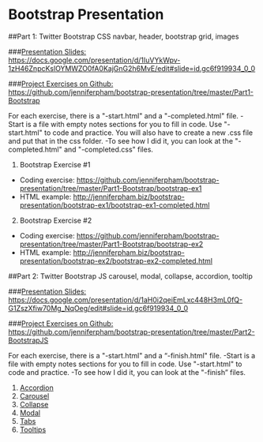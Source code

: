 # Bootstrap Presentation

##Part 1: Twitter Bootstrap CSS
navbar, header, bootstrap grid, images

###[Presentation Slides:](https://docs.google.com/presentation/d/1IuVYkWpv-1zH46ZnpcKslOYMWZO0fA0KajGnG2h6MvE/edit#slide=id.gc6f919934_0_0)
https://docs.google.com/presentation/d/1IuVYkWpv-1zH46ZnpcKslOYMWZO0fA0KajGnG2h6MvE/edit#slide=id.gc6f919934_0_0

###[Project Exercises on Github:](https://github.com/jenniferpham/bootstrap-presentation/tree/master/Part1-Bootstrap)
https://github.com/jenniferpham/bootstrap-presentation/tree/master/Part1-Bootstrap

For each exercise, there is a "-start.html" and a "-completed.html" file.
  -Start is a file with empty notes sections for you to fill in code.  Use "-start.html" to code and practice. You will also have to create a new .css file and put that in the css folder.
  -To see how I did it, you can look at the "-completed.html" and "-completed.css" files.

1. Bootstrap Exercise #1
  - Coding exercise: https://github.com/jenniferpham/bootstrap-presentation/tree/master/Part1-Bootstrap/bootstrap-ex1
  - HTML example: http://jenniferpham.biz/bootstrap-presentation/bootstrap-ex1/bootstrap-ex1-completed.html
2. Bootstrap Exercise #2
  - Coding exercise: https://github.com/jenniferpham/bootstrap-presentation/tree/master/Part1-Bootstrap/bootstrap-ex2
  - HTML example: http://jenniferpham.biz/bootstrap-presentation/bootstrap-ex2/bootstrap-ex2-completed.html


##Part 2: Twitter Bootstrap JS
carousel, modal, collapse, accordion, tooltip

###[Presentation Slides:](https://docs.google.com/presentation/d/1aH0i2qeiEmLxc448H3mL0fQ-G1ZszXfiw70Mg_NqOeg/edit#slide=id.gc6f919934_0_0)
https://docs.google.com/presentation/d/1aH0i2qeiEmLxc448H3mL0fQ-G1ZszXfiw70Mg_NqOeg/edit#slide=id.gc6f919934_0_0

###[Project Exercises on Github:](https://github.com/jenniferpham/bootstrap-presentation/tree/master/Part2-BootstrapJS)
https://github.com/jenniferpham/bootstrap-presentation/tree/master/Part2-BootstrapJS

For each exercise, there is a "-start.html" and a “-finish.html" file.
  -Start is a file with empty notes sections for you to fill in code.  Use "-start.html" to code and practice.
  -To see how I did it, you can look at the "-finish” files.

1. [Accordion](https://github.com/jenniferpham/bootstrap-presentation/tree/master/Part2-BootstrapJS/Accordion)
2. [Carousel](https://github.com/jenniferpham/bootstrap-presentation/tree/master/Part2-BootstrapJS/Carousel)
3. [Collapse](https://github.com/jenniferpham/bootstrap-presentation/tree/master/Part2-BootstrapJS/Collapse)
4. [Modal](https://github.com/jenniferpham/bootstrap-presentation/tree/master/Part2-BootstrapJS/Modal)
5. [Tabs](https://github.com/jenniferpham/bootstrap-presentation/tree/master/Part2-BootstrapJS/Tabs)
6. [Tooltips](https://github.com/jenniferpham/bootstrap-presentation/tree/master/Part2-BootstrapJS/Tooltip)

